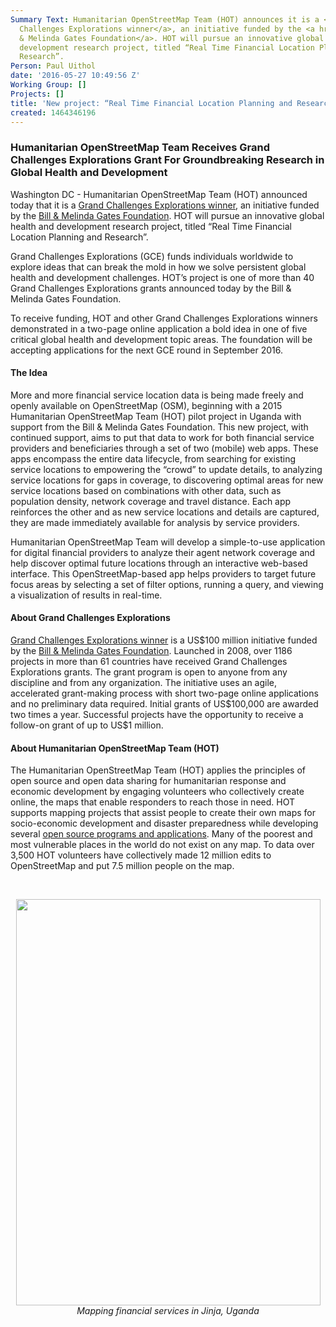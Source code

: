 ```yaml
---
Summary Text: Humanitarian OpenStreetMap Team (HOT) announces it is a <a href="http://www.grandchallenges.org/Explorations/Pages/Introduction.aspx">Grand
  Challenges Explorations winner</a>, an initiative funded by the <a href="http://www.gatesfoundation.org/Pages/home.aspx">Bill
  & Melinda Gates Foundation</a>. HOT will pursue an innovative global health and
  development research project, titled “Real Time Financial Location Planning and
  Research”.
Person: Paul Uithol
date: '2016-05-27 10:49:56 Z'
Working Group: []
Projects: []
title: 'New project: “Real Time Financial Location Planning and Research”'
created: 1464346196
---
```

<h3>Humanitarian OpenStreetMap Team Receives Grand Challenges Explorations Grant For Groundbreaking Research in Global Health and Development</h3><p>Washington DC - Humanitarian OpenStreetMap Team (HOT) announced today that it is a <a href="http://www.grandchallenges.org/Explorations/Pages/Introduction.aspx">Grand Challenges Explorations winner</a>, an initiative funded by the <a href="http://www.gatesfoundation.org/Pages/home.aspx">Bill &amp; Melinda Gates Foundation</a>. HOT will pursue an innovative global health and development research project, titled “Real Time Financial Location Planning and Research”.</p><p>Grand Challenges Explorations (GCE) funds individuals worldwide to explore ideas that can break the mold in how we solve persistent global health and development challenges. HOT’s project is one of more than 40 Grand Challenges Explorations grants announced today by the Bill &amp; Melinda Gates Foundation.</p><p>To receive funding, HOT and other Grand Challenges Explorations winners demonstrated in a two-page online application a bold idea in one of five critical global health and development topic areas. The foundation will be accepting applications for the next GCE round in September 2016.</p><h4>The Idea</h4><p>More and more financial service location data is being made freely and openly available on OpenStreetMap (OSM), beginning with a 2015 Humanitarian OpenStreetMap Team (HOT) pilot project in Uganda with support from the Bill &amp; Melinda Gates Foundation. This new project, with continued support, aims to put that data to work for both financial service providers and beneficiaries through a set of two (mobile) web apps. These apps encompass the entire data lifecycle, from searching for existing service locations to empowering the “crowd” to update details, to analyzing service locations for gaps in coverage, to discovering optimal areas for new service locations based on combinations with other data, such as population density, network coverage and travel distance. Each app reinforces the other and as new service locations and details are captured, they are made immediately available for analysis by service providers.</p><p>Humanitarian OpenStreetMap Team will develop a simple-to-use application for digital financial providers to analyze their agent network coverage and help discover optimal future locations through an interactive web-based interface. This OpenStreetMap-based app helps providers to target future focus areas by selecting a set of filter options, running a query, and viewing a visualization of results in real-time.</p><h4>About Grand Challenges Explorations</h4><p><a href="http://www.grandchallenges.org/Explorations/Pages/Introduction.aspx">Grand Challenges Explorations winner</a> is a US$100 million initiative funded by the <a href="http://www.gatesfoundation.org/Pages/home.aspx">Bill &amp; Melinda Gates Foundation</a>. Launched in 2008, over 1186 projects in more than 61 countries have received Grand Challenges Explorations grants. The grant program is open to anyone from any discipline and from any organization. The initiative uses an agile, accelerated grant-making process with short two-page online applications and no preliminary data required. Initial grants of US$100,000 are awarded two times a year. Successful projects have the opportunity to receive a follow-on grant of up to US$1 million.</p><h4>About Humanitarian OpenStreetMap Team (HOT)</h4><p>The Humanitarian OpenStreetMap Team (HOT) applies the principles of open source and open data sharing for humanitarian response and economic development by engaging volunteers who collectively create online, the maps that enable responders to reach those in need. HOT supports mapping projects that assist people to create their own maps for socio-economic development and disaster preparedness while developing several <a href="https://hotosm.org/projects/technical">open source programs and applications</a>. Many of the poorest and most vulnerable places in the world do not exist on any map. To data over 3,500 HOT volunteers have collectively made 12 million edits to OpenStreetMap and put 7.5 million people on the map.</p><p>&nbsp;</p><center><img src="/sites/default/files/20160304-104825_DSCF5989.jpg" alt="" height="650" width="487"><br><em>Mapping financial services in Jinja, Uganda</em></center>
